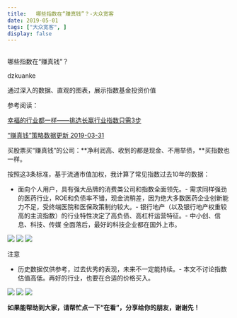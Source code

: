 ```yaml
---
title:   哪些指数在“赚真钱”？-大众宽客
date: 2019-05-01
tags: ["大众宽客", ]
display: false
---
```



## 



哪些指数在“赚真钱”？




dzkuanke




通过深入的数据、直观的图表，展示指数基金投资价值




参考阅读：

[幸福的行业都一样——挑选长赢行业指数只需3步](http://mp.weixin.qq.com/s?__biz=MzAwMTc1MDcwNw==&amp;mid=2648273097&amp;idx=1&amp;sn=2f957b81f3a7e74bc0c5ee9c00f5c027&amp;chksm=82f93315b58eba03bdd47cad22bda4c984a9762246dbcad1682d68578a21f5a574b80f1b11d7&amp;scene=21#wechat_redirect)

[“赚真钱”策略数据更新 2019-03-31](http://mp.weixin.qq.com/s?__biz=MzAwMTc1MDcwNw==&amp;mid=2648274191&amp;idx=1&amp;sn=9257fa54db99c0e67a9ae66eb6775ddf&amp;chksm=82f936d3b58ebfc5db68d3791520c0873558009c4df4b3989a2826315f475b7b1d27c8715cf1&amp;scene=21#wechat_redirect)



买股票买“赚真钱”的公司：**净利润高、收到的都是现金、不用举债，**买指数也一样。



按照这3条标准，基于流通市值加权，我计算了常见指数过去10年的数据：


- 面向个人用户，具有强大品牌的消费类公司和指数全面领先。- 需求同样强劲的医药行业，ROE和负债率不错，现金流稍差，因为绝大多数医药企业创新能力不足，受终端医院和医保政策制约较大。- 银行地产（以及银行地产权重较高的主流指数）的行业特性决定了高负债、高杠杆运营特征。- 中小创、信息、科技、传媒 全面落后，最好的科技企业都在国外上市。
<img class="" data-copyright="0" data-ratio="0.9968911917098445" data-s="300,640" src="https://mmbiz.qpic.cn/mmbiz_png/PKw3FQPmhIg68qWBA0ficxmCWU1mByJAnLH2Wmfo5XeVZq7rF7ibVkibS8VyESR4HYpPicSBmD68c1ulNWdvHZibNbQ/640?wx_fmt=png" data-type="png" data-w="965" style=""/>

<img class="" data-copyright="0" data-ratio="0.9786368260427264" data-s="300,640" src="https://mmbiz.qpic.cn/mmbiz_png/PKw3FQPmhIg68qWBA0ficxmCWU1mByJAn0sTkCccqQVsRSFd5gb4FrWpMBq82eibMVhqKh8jx4kmZ5Pr41CBDIjQ/640?wx_fmt=png" data-type="png" data-w="983" style=""/>

<img class="" data-copyright="0" data-ratio="1.0031282586027113" data-s="300,640" src="https://mmbiz.qpic.cn/mmbiz_png/PKw3FQPmhIg68qWBA0ficxmCWU1mByJAnHHkUhXyzEglTNsujXIibVtymZM9Gv2I2F1qYwO0dEw7SkeoSY8rfPicw/640?wx_fmt=png" data-type="png" data-w="959" style=""/>



注意
- 历史数据仅供参考，过去优秀的表现，未来不一定能持续。- 本文不讨论指数估值高低。再好的行业，也要在合适的价格买入。


<img class="" data-copyright="0" data-ratio="1.4463894967177242" data-s="300,640" src="https://mmbiz.qpic.cn/mmbiz_png/PKw3FQPmhIg68qWBA0ficxmCWU1mByJAnqSjeFXsE5yiaOarNe57y7XiajO1OMpVWD0qexKvQ8dmBJ9PlQibfRgrFQ/640?wx_fmt=png" data-type="png" data-w="914" style=""/>

<img class="" data-copyright="0" data-ratio="1.5299539170506913" data-s="300,640" src="https://mmbiz.qpic.cn/mmbiz_png/PKw3FQPmhIg68qWBA0ficxmCWU1mByJAnrVNgibqXkGUiaU01Kco0UbZQAAOlqG9dRKCHutBsFgHK8ibBfZftUto7w/640?wx_fmt=png" data-type="png" data-w="868" style=""/>

<img class="" data-copyright="0" data-ratio="1.5819477434679334" data-s="300,640" src="https://mmbiz.qpic.cn/mmbiz_png/PKw3FQPmhIg68qWBA0ficxmCWU1mByJAn540PDIrct86RzwJ90oGNOyCFvTgX0ricY0IZ0sGa3MWYDJcVxHibu0cA/640?wx_fmt=png" data-type="png" data-w="842" style=""/>



**如果能帮助到大家，请帮忙点一下<strong style="max-width: 100%;box-sizing: border-box !important;word-wrap: break-word !important;">“在看”**，分享给你的朋友，谢谢先！</strong>